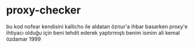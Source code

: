 # proxy-checker
bu kod nofear kendisini kallicho ile aldatan öznur'a ihbar basarken proxy'e ihtiyacı olduğu için beni tehdit ederek yaptırmıştı benim ismim ali kemal özdamar 1999
